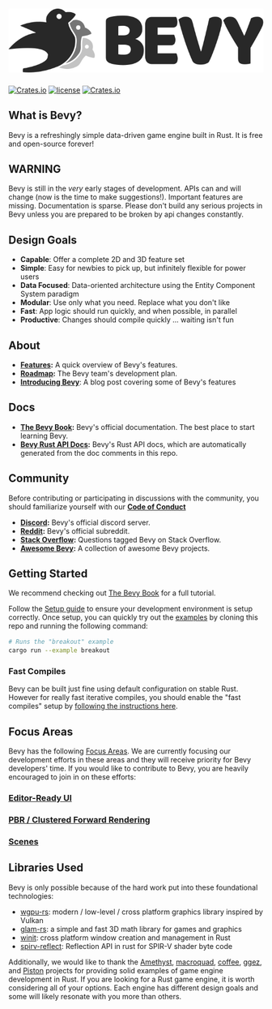 # [![Bevy](assets/branding/bevy_logo_light_small.svg)](https://bevyengine.org)
[![Crates.io](https://img.shields.io/crates/v/bevy.svg)](https://crates.io/crates/bevy)
[![license](https://img.shields.io/badge/license-MIT-blue.svg)](https://github.com/bevyengine/bevy/blob/master/LICENSE)
[![Crates.io](https://img.shields.io/crates/d/bevy.svg)](https://crates.io/crates/bevy)

## What is Bevy?

Bevy is a refreshingly simple data-driven game engine built in Rust. It is free and open-source forever!

## WARNING

Bevy is still in the _very_ early stages of development. APIs can and will change (now is the time to make suggestions!). Important features are missing. Documentation is sparse. Please don't build any serious projects in Bevy unless you are prepared to be broken by api changes constantly.

## Design Goals

* **Capable**: Offer a complete 2D and 3D feature set 
* **Simple**: Easy for newbies to pick up, but infinitely flexible for power users
* **Data Focused**: Data-oriented architecture using the Entity Component System paradigm 
* **Modular**: Use only what you need. Replace what you don't like
* **Fast**: App logic should run quickly, and when possible, in parallel
* **Productive**: Changes should compile quickly ... waiting isn't fun

## About

* **[Features](https://bevyengine.org):** A quick overview of Bevy's features.
* **[Roadmap](https://github.com/bevyengine/bevy/projects/1):** The Bevy team's development plan.
* **[Introducing Bevy](https://bevyengine.org/news/introducing-bevy/)**: A blog post covering some of Bevy's features

## Docs

* **[The Bevy Book](https://bevyengine.org/learn/book/introduction):** Bevy's official documentation. The best place to start learning Bevy. 
* **[Bevy Rust API Docs](https://docs.rs/bevy):** Bevy's Rust API docs, which are automatically generated from the doc comments in this repo.

## Community
Before contributing or participating in discussions with the community, you should familiarize yourself with our **[Code of Conduct](https://github.com/bevyengine/bevy/blob/master/CODE_OF_CONDUCT.md)**

* **[Discord](https://discord.gg/gMUk5Ph):** Bevy's official discord server.
* **[Reddit](https://reddit.com/r/bevy):** Bevy's official subreddit.
* **[Stack Overflow](https://stackoverflow.com/questions/tagged/bevy):** Questions tagged Bevy on Stack Overflow.
* **[Awesome Bevy](https://github.com/bevyengine/awesome-bevy):** A collection of awesome Bevy projects.

## Getting Started

We recommend checking out [The Bevy Book](https://bevyengine.org/learn/book/introduction) for a full tutorial.

Follow the [Setup guide](https://bevyengine.org/learn/book/getting-started/setup/) to ensure your development environment is setup correctly.
Once setup, you can quickly try out the [examples](/examples) by cloning this repo and running the following command:

```sh
# Runs the "breakout" example
cargo run --example breakout
```

### Fast Compiles

Bevy can be built just fine using default configuration on stable Rust. However for really fast iterative compiles, you should enable the "fast compiles" setup by [following the instructions here](http://bevyengine.org/learn/book/getting-started/setup/).

## Focus Areas

Bevy has the following [Focus Areas](https://github.com/bevyengine/bevy/labels/focus-area). We are currently focusing our development efforts in these areas and they will receive priority for Bevy developers' time. If you would like to contribute to Bevy, you are heavily encouraged to join in on these efforts:

### [Editor-Ready UI](https://github.com/bevyengine/bevy/issues/254)
### [PBR / Clustered Forward Rendering](https://github.com/bevyengine/bevy/issues/179)
### [Scenes](https://github.com/bevyengine/bevy/issues/255)

## Libraries Used

Bevy is only possible because of the hard work put into these foundational technologies:

* [wgpu-rs](https://github.com/gfx-rs/wgpu-rs): modern / low-level / cross platform graphics library inspired by Vulkan
* [glam-rs](https://github.com/bitshifter/glam-rs): a simple and fast 3D math library for games and graphics
* [winit](https://github.com/rust-windowing/winit): cross platform window creation and management in Rust
* [spirv-reflect](https://github.com/gwihlidal/spirv-reflect-rs): Reflection API in rust for SPIR-V shader byte code

Additionally, we would like to thank the [Amethyst](https://github.com/amethyst/amethyst), [macroquad](https://github.com/not-fl3/macroquad), [coffee](https://github.com/hecrj/coffee), [ggez](https://github.com/ggez/ggez), and [Piston](https://github.com/PistonDevelopers/piston) projects for providing solid examples of game engine development in Rust. If you are looking for a Rust game engine, it is worth considering all of your options. Each engine has different design goals and some will likely resonate with you more than others. 
